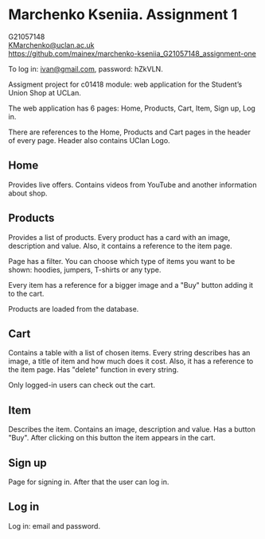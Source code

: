 # Marchenko Kseniia. Assignment 1

G21057148  
<KMarchenko@uclan.ac.uk>  
<https://github.com/mainex/marchenko-kseniia_G21057148_assignment-one>

To log in: ivan@gmail.com, password: hZkVLN.

Assigment project for c01418 module: web application for the Student’s Union Shop at UCLan.

The web application has 6 pages: Home, Products, Cart, Item, Sign up, Log in.

There are references to the Home, Products and Cart pages in the header of every page. Header also contains UClan Logo.

## Home

Provides live offers. Contains videos from YouTube and another information about shop.

## Products

Provides a list of products. Every product has a card with an image, description and value. Also, it contains a
reference to the item page.

Page has a filter. You can choose which type of items you want to be shown: hoodies, jumpers, T-shirts or any type.

Every item has a reference for a bigger image and a "Buy" button adding it to the cart.

Products are loaded from the database.

## Cart

Contains a table with a list of chosen items. Every string describes has an image, a title of item and how much does it
cost. Also, it has a reference to the item page. Has "delete" function in every string.

Only logged-in users can check out the cart.

## Item

Describes the item. Contains an image, description and value. Has a button "Buy". After clicking on this button the item
appears in the cart.

## Sign up

Page for signing in. After that the user can log in.

## Log in

Log in: email and password.